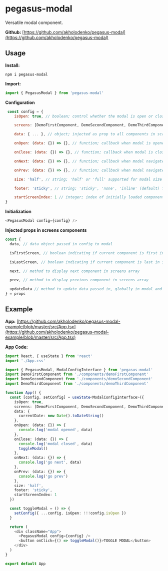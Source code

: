 # pegasus-modal

Versatile modal component.

**Github:** [https://github.com/akholodenko/pegasus-modal](https://github.com/akholodenko/pegasus-modal)

## Usage

**Install:**

```
npm i pegasus-modal
```

**Import:**

```javascript
import { PegasusModal } from 'pegasus-modal'
```

**Configuration**

```javascript
 const config = {
    isOpen: true, // boolean; control whether the modal is open or closed

    screens: [DemoFirstComponent, DemoSecondComponent, DemoThirdComponent], // array; components to be connected into flow via prev/next buttons

    data: { ... }, // object; injected as prop to all components in screens array

    onOpen: (data: {}) => {}, // function; callback when modal is opened

    onClose: (data: {}) => {}, // function; callback when modal is closed

    onNext: (data: {}) => {}, // function; callback when modal navigates to next component in screen array

    onPrev: (data: {}) => {}, // function; callback when modal navigates to previous component in screen array

    size: 'half', // string; 'half' or 'full' supported for modal size

    footer: 'sticky', // string; 'sticky', 'none', 'inline' (default) for modal footer display (with prev/next buttons)

    startScreenIndex: 1 // integer; index of initially loaded component from screen array; default: 0
}
```

**Initialization**

```javascript
<PegasusModal config={config} />
```

**Injected props in screens components**

```javascript
const {
  data, // data object passed in config to modal

  isFirstScreen, // boolean indicating if current component is first in screens array

  isLastScreen, // boolean indicating if current component is last in screens array

  next, // method to display next component in screens array

  prev, // method to display previous component in screens array

  updateData // method to update data passed in, globally in modal and in config callbacks
} = props
```

## Example

**App:** [https://github.com/akholodenko/pegasus-modal-example/blob/master/src/App.tsx](https://github.com/akholodenko/pegasus-modal-example/blob/master/src/App.tsx)

**App Code:**

```typescript
import React, { useState } from 'react'
import './App.css'

import { PegasusModal, ModalConfigInterface } from 'pegasus-modal'
import DemoFirstComponent from './components/demoFirstComponent'
import DemoSecondComponent from './components/demoSecondComponent'
import DemoThirdComponent from './components/demoThirdComponent'

function App() {
  const [config, setConfig] = useState<ModalConfigInterface>({
    isOpen: true,
    screens: [DemoFirstComponent, DemoSecondComponent, DemoThirdComponent],
    data: {
      currentDate: new Date().toDateString()
    },
    onOpen: (data: {}) => {
      console.log('modal opened', data)
    },
    onClose: (data: {}) => {
      console.log('modal closed', data)
      toggleModal()
    },
    onNext: (data: {}) => {
      console.log('go next', data)
    },
    onPrev: (data: {}) => {
      console.log('go prev')
    },
    size: 'half',
    footer: 'sticky',
    startScreenIndex: 1
  })

  const toggleModal = () => {
    setConfig({ ...config, isOpen: !!!config.isOpen })
  }

  return (
    <div className="App">
      <PegasusModal config={config} />
      <button onClick={() => toggleModal()}>TOGGLE MODAL</button>
    </div>
  )
}

export default App
```
